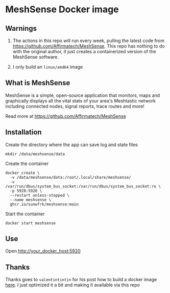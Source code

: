 # MeshSense Docker image

## Warnings

1) The actions in this repo will run every week, pulling the latest code from https://github.com/Affirmatech/MeshSense.
This repo has nothing to do with the original author, it just creates a containerized version of the MeshSense software.

2) I only build an `linux/amd64` image

## What is MeshSense
MeshSense is a simple, open-source application that monitors, maps and graphically displays all the vital stats of your area's Meshtastic network including connected nodes, signal reports, trace routes and more! 

Read more at https://github.com/Affirmatech/MeshSense

## Installation
Create the directory where the app can save log and state files
```
mkdir /data/meshsense/data
```

Create the container
```
docker create \
  -v /data/meshsense/data:/root/.local/share/meshsense/
  -v /var/run/dbus/system_bus_socket:/var/run/dbus/system_bus_socket:ro \
  -p 5920:5920 \
  --restart unless-stopped \
  --name meshsense \
  ghcr.io/sunwfrk/meshsense:main
```

Start the container
```
docker start meshsense
```

## Use
Open [http://your_docker_host:5920](http://your_docker_host:5920)

## Thanks
Thanks goes to `valentintintin` for his post how to build a docker image [here](https://github.com/Affirmatech/MeshSense/issues/8). I just optimized it a bit and making it available via this repo